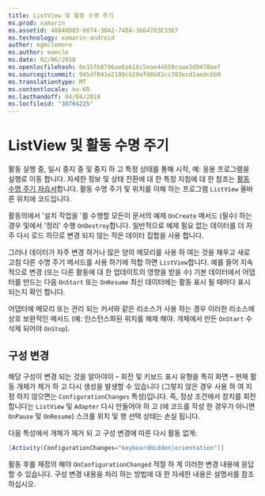 ```yaml
---
title: ListView 및 활동 수명 주기
ms.prod: xamarin
ms.assetid: 40840D03-6074-30A2-74DA-3664703E3367
ms.technology: xamarin-android
author: mgmclemore
ms.author: mamcle
ms.date: 02/06/2018
ms.openlocfilehash: 6e15fb8796ae6a616c5eae44059caae3d9478aef
ms.sourcegitcommit: 945df041e2180cb20af08b83cc703ecd1aedc6b0
ms.translationtype: MT
ms.contentlocale: ko-KR
ms.lasthandoff: 04/04/2018
ms.locfileid: "30764225"
---
```

# <a name="listview-and-the-activity-lifecycle"></a>ListView 및 활동 수명 주기

활동 실행 중, 일시 중지 중 및 중지 하 고 특정 상태를 통해 시작, 예: 응용 프로그램을 실행로 이동 합니다. 자세한 정보 및 상태 전환에 대 한 특정 지침에 대 한 참조는 [활동 수명 주기 자습서](~/android/app-fundamentals/activity-lifecycle/index.md)합니다.
활동 수명 주기 및 위치를 이해 하는 프로그램 `ListView` 올바른 위치에 코드입니다.

활동의에서 '설치 작업을 '를 수행할 모든이 문서의 예제 `OnCreate` 메서드 (필수) 하는 경우 및에서 '정리' 수행 `OnDestroy`합니다. 일반적으로 예제 필요 없는 데이터를 더 자주 다시 로드 하므로 변경 되지 않는 작은 데이터 집합을 사용 합니다.

그러나 데이터가 자주 변경 하거나 많은 양의 메모리를 사용 하 여는 것을 채우고 새로 고침 다른 수명 주기 메서드를 사용 하기에 적합 하면 `ListView`합니다. 예를 들어 지속적으로 변경 (또는 다른 활동에 대 한 업데이트의 영향을 받을 수) 기본 데이터에서 어댑터를 만드는 다음 `OnStart` 또는 `OnResume` 최신 데이터에는 활동 표시 될 때마다 표시 되는지 확인 합니다.

어댑터에 메모리 또는 관리 되는 커서와 같은 리소스가 사용 하는 경우 이러한 리소스에 상호 보완적인 메서드 (예: 인스턴스화된 위치를 해제 해야. 개체에서 만든 `OnStart` 수 삭제 되어야 `OnStop`).


## <a name="configuration-changes"></a>구성 변경

해당 구성이 변경 되는 것을 알아야이 &ndash; 회전 및 키보드 표시 유형을 특히 화면 &ndash; 현재 활동 개체가 제거 하 고 다시 생성을 발생할 수 있습니다 (그렇지 않은 경우 사용 하 여 지정 하지 않으면는 `ConfigurationChanges` 특성)입니다. 즉, 정상 조건에서 장치를 회전 합니다는 `ListView` 및 `Adapter` 다시 만들어야 하 고 (에 코드를 작성 한 경우가 아니면 `OnPause` 및 `OnResume`) 스크롤 위치 및 행 선택 상태는 손실 됩니다.

다음 특성에서 개체가 제거 되 고 구성 변경에 따른 다시 활동 없게:

```csharp
[Activity(ConfigurationChanges="keyboardHidden|orientation")]
```

활동 후를 재정의 해야 `OnConfigurationChanged` 적절 하 게 이러한 변경 내용에 응답할 수 있습니다. 구성 변경 내용을 처리 하는 방법에 대 한 자세한 내용은 설명서를 참조 하십시오.

